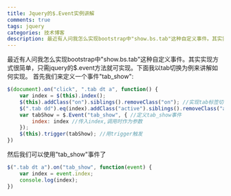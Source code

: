 ```yaml
---
title: Jquery的$.Event实例讲解
comments: true
tags: jquery
categories: 技术博客
description: 最近有人问我怎么实现bootstrap中"show.bs.tab"这种自定义事件。其实实现方式很简单，只需jquery的$.event方法就可实现。下面我以tab切换为例来讲解如何实现。
---
```

最近有人问我怎么实现bootstrap中"show.bs.tab"这种自定义事件。其实实现方式很简单，只需jquery的$.event方法就可实现。下面我以tab切换为例来讲解如何实现。
首先我们来定义一个事件"tab_show":
```javascript
$(document).on("click", ".tab dt a", function() {
	var index = $(this).index();
	$(this).addClass("on").siblings().removeClass("on"); //实现tab标签切换
	$(".tab dd").eq(index).addClass("active").siblings().removeClass("active"); //实现tab内容切换
	var tabShow = $.Event("tab_show", { //定义tab_show事件
		index: index //传入index,调用时作为参数
	});
	$(this).trigger(tabShow); //用trigger触发
})
```
然后我们可以使用"tab_show"事件了
```javascript
$(".tab dt a").on("tab_show", function(event) {
	var index = event.index;
	console.log(index);
})
```
